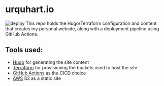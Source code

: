 # urquhart.io
![deploy](https://github.com/Rurquhart/urquhart.io/workflows/deploy/badge.svg)
This repo holds the Hugo/Terraform configuration and content that creates my personal website, along with a deployment pipeline using GitHub Actions.

## Tools used:

* [Hugo](https://gohugo.io/) for generating the site content
* [Terraform](https://terraform.io) for provisioning the buckets used to host the site
* [GitHub Actions](https://github.com/features/actions) as the CICD choice
* [AWS](https://aws.amazon.com/) S3 as a static site
